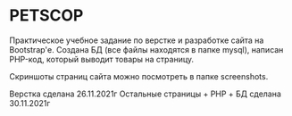 # PETSCOP
Практическое учебное задание по верстке и разработке сайта на Bootstrap'е. Создана БД (все файлы находятся в папке mysql), написан PHP-код, который выводит товары на страницу.

Скриншоты страниц сайта можно посмотреть в папке screenshots.

Верстка сделана 26.11.2021г
Остальные страницы + PHP + БД сделана 30.11.2021г
